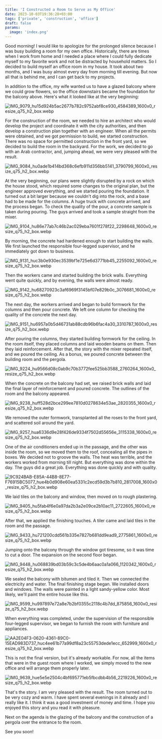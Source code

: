 ```yaml
---
title: 'I Constructed a Room to Serve as My Office'
date: 2023-10-03T19:36:28+03:00
tags: ['private', 'construction', 'office']
draft: false
params:
  image: 'index.png'
---
```


Good morning! I would like to apologize for the prolonged silence because I was busy building a room for my own office.
Historically, there are times when I work from home and I needed a place where I could fully dedicate myself to my
favorite work and not be distracted by household matters. So I decided to build myself an office room in my house. It
took about two months, and I was busy almost every day from morning till evening. But now all that is behind me, and I
can get back to my projects.

In addition to the office, my wife wanted us to have a glazed balcony where we could grow flowers, so the office
downstairs became the foundation for the balcony above. Here's what it looked like at the very beginning:

![IMG_9079_hu15d924b5ac2677b782c9752abf8ce930_4584389_1600x0_resize_q75_h2_box.webp](IMG_9079_hu15d924b5ac2677b782c9752abf8ce930_4584389_1600x0_resize_q75_h2_box.webp)

For the construction of the room, we needed to hire an architect who would develop the project and coordinate it with
the city authorities, and then develop a construction plan together with an engineer. When all the permits were
obtained, and we got permission to build, we started construction. There was no space for permitted construction in the
front yard, so we decided to build the room in the backyard. For the work, we decided to go with an Arab contractor,
and, jumping ahead, we were very pleased with the result.

![IMG_9084_hu0ade1b414bd368c6efb911d356bb5141_3790799_1600x0_resize_q75_h2_box.webp](IMG_9084_hu0ade1b414bd368c6efb911d356bb5141_3790799_1600x0_resize_q75_h2_box.webp)

At the very beginning, our plans were slightly disrupted by a rock on which the house stood, which required some changes
to the original plan, but the engineer approved everything, and we started pouring the foundation. It turned out a bit
larger because we couldn't dig into the rock, and a base had to be made for the columns. A huge truck with concrete
arrived, and the process began. To check the quality of the pour, a concrete sample is taken during pouring. The guys
arrived and took a sample straight from the mixer.

![IMG_9104_hu86e77ab7c46b2ac029eba7601f278f22_2298648_1600x0_resize_q75_h2_box.webp](IMG_9104_hu86e77ab7c46b2ac029eba7601f278f22_2298648_1600x0_resize_q75_h2_box.webp)

By morning, the concrete had hardened enough to start building the walls. We first launched the responsible four-legged
supervisor, and he immediately got down to business.

![IMG_9131_huc3b0e930ec3539bf1e725e6d3771bb45_2255092_1600x0_resize_q75_h2_box.webp](IMG_9131_huc3b0e930ec3539bf1e725e6d3771bb45_2255092_1600x0_resize_q75_h2_box.webp)

Then the workers came and started building the brick walls. Everything went quite quickly, and by evening, the walls
were almost ready.

![IMG_9142_hu68270923c3af6969f3145bf07e829b0c_3076681_1600x0_resize_q75_h2_box.webp](IMG_9142_hu68270923c3af6969f3145bf07e829b0c_3076681_1600x0_resize_q75_h2_box.webp)

The next day, the workers arrived and began to build formwork for the columns and then pour concrete. We left one column
for checking the quality of the concrete the next day.

![IMG_9151_hu6957a0b5d46731ab88cdb96b6fac4a30_3310787_1600x0_resize_q75_h2_box.webp](IMG_9151_hu6957a0b5d46731ab88cdb96b6fac4a30_3310787_1600x0_resize_q75_h2_box.webp)

After pouring the columns, they started building formwork for the ceiling. In the room itself, they placed columns and
laid wooden beams on them. Then they laid reinforcement. After that, the story with the mixer repeated itself, and we
poured the ceiling. As a bonus, we poured concrete between the building room and the pergola.

![IMG_9224_hu9566d08c0ab9c70b3772fee525bb3588_2760264_1600x0_resize_q75_h2_box.webp](IMG_9224_hu9566d08c0ab9c70b3772fee525bb3588_2760264_1600x0_resize_q75_h2_box.webp)

When the concrete on the balcony had set, we raised brick walls and laid the final layer of reinforcement and poured
concrete. The outlines of the room and the balcony appeared.

![IMG_9238_huff528d2bce299ee7810d0278634e53ae_2820355_1600x0_resize_q75_h2_box.webp](IMG_9238_huff528d2bce299ee7810d0278634e53ae_2820355_1600x0_resize_q75_h2_box.webp)

We removed the outer formwork, transplanted all the roses to the front yard, and scattered soil around the yard.

![IMG_9257_hua6336d9e28f426de9334f7502d55656e_3115338_1600x0_resize_q75_h2_box.webp](IMG_9257_hua6336d9e28f426de9334f7502d55656e_3115338_1600x0_resize_q75_h2_box.webp)

One of the air conditioners ended up in the passage, and the other was inside the room, so we moved them to the roof,
concealing all the pipes in boxes. We decided not to groove the walls. The heat was terrible, and the workers worked
from morning till night. But everything was done within the day. The guys did a great job. Everything was done quickly
and with quality.

![9C924BAB-E85A-44B8-8E77-F76915BC5077_hue4b0d908e60ea5331c2ecd59d3b7b810_2817008_1600x0_resize_q75_h2_box.webp](9C924BAB-E85A-44B8-8E77-F76915BC5077_hue4b0d908e60ea5331c2ecd59d3b7b810_2817008_1600x0_resize_q75_h2_box.webp)

We laid tiles on the balcony and window, then moved on to rough plastering.

![IMG_9405_hu5fab4f6e0a97da2b3a2e09ce2b10ac11_2722605_1600x0_resize_q75_h2_box.webp](IMG_9405_hu5fab4f6e0a97da2b3a2e09ce2b10ac11_2722605_1600x0_resize_q75_h2_box.webp)

After that, we applied the finishing touches. A tiler came and laid tiles in the room and the passage.

![IMG_9433_hu721200cdd561b335e7827b681dd9ead9_2775861_1600x0_resize_q75_h2_box.webp](IMG_9433_hu721200cdd561b335e7827b681dd9ead9_2775861_1600x0_resize_q75_h2_box.webp)

Jumping onto the balcony through the window got tiresome, so it was time to cut a door. The expansion on the second
floor began.

![IMG_9448_hu068839bd03b59c3c5de4b6aac0a1a066_1120342_1600x0_resize_q75_h2_box.webp](IMG_9448_hu068839bd03b59c3c5de4b6aac0a1a066_1120342_1600x0_resize_q75_h2_box.webp)

We sealed the balcony with bitumen and tiled it. Then we connected the electricity and water. The final finishing stage
began. We installed doors and windows. The walls were painted in a light sandy-yellow color. Most likely, we'll paint
the entire house like this.

![IMG_9599_hu997897e72a8e7b2bf0355c2118c4b7dd_875856_1600x0_resize_q75_h2_box.webp](IMG_9599_hu997897e72a8e7b2bf0355c2118c4b7dd_875856_1600x0_resize_q75_h2_box.webp)

When everything was completed, under the supervision of the responsible four-legged supervisor, we began to furnish the
room with furniture and appliances.

![AA2E04F3-0620-4361-89C0-15EAD983D737_huc4ee61b77a99df8a23c55753dede1ecc_652999_1600x0_resize_q75_h2_box.webp](AA2E04F3-0620-4361-89C0-15EAD983D737_huc4ee61b77a99df8a23c55753dede1ecc_652999_1600x0_resize_q75_h2_box.webp)

This is not the final version, but it's already workable. For now, all the items that were in the guest room where I
worked, we simply moved to the new office and will arrange them properly later.

![IMG_9639_hue5e5e2504c4bf695771eb5fbcdbb4b56_2219226_1600x0_resize_q75_h2_box.webp](IMG_9639_hue5e5e2504c4bf695771eb5fbcdbb4b56_2219226_1600x0_resize_q75_h2_box.webp)

That's the story. I am very pleased with the result. The room turned out to be very cozy and warm. I have spent several
evenings in it already and I really like it. I think it was a good investment of money and time. I hope you enjoyed this
story and you read it with pleasure.

Next on the agenda is the glazing of the balcony and the construction of a pergola over the entrance to the room.

See you soon!

